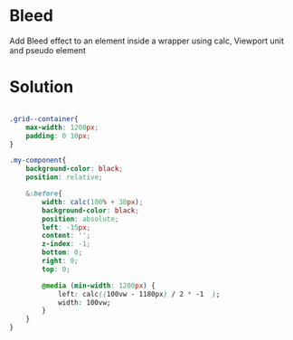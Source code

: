 # Bleed
Add Bleed effect to an element inside a wrapper using calc, Viewport unit and pseudo element


# Solution
```css

.grid--container{
	max-width: 1200px;
	padding: 0 10px;
}

.my-component{
	background-color: black;
	position: relative;

	&:before{
		width: calc(100% + 30px);
		background-color: black;
		position: absolute;
		left: -15px;
		content: '';
		z-index: -1;
		bottom: 0;
		right: 0;
		top: 0;

		@media (min-width: 1200px) {
			left: calc((100vw - 1180px) / 2 * -1  );
			width: 100vw;
		}
	}
}
```


